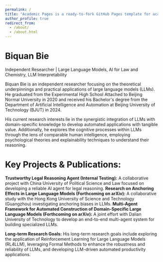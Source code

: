 ```yaml
---
permalink: /
title: "Academic Pages is a ready-to-fork GitHub Pages template for academic personal websites"
author_profile: true
redirect_from: 
  - /about/
  - /about.html
---
```

Biquan Bie
====
Independent Researcher | Large Language Models, AI for Law and Chemistry, LLM Interpretability

Biquan Bie is an independent researcher focusing on the theoretical underpinnings and practical applications of large language models (LLMs). He graduated from the Experimental High School Attached to Beijing Normal University in 2020 and received his Bachelor's degree from the Department of Artificial Intelligence and Automation at Beijing University of Technology (BJUT) in 2024.

His current research interests lie in the synergistic integration of LLMs with domain-specific knowledge to develop automated applications with tangible value. Additionally, he explores the cognitive processes within LLMs through the lens of comparable human intelligence, employing psychological theories and explainability techniques to understand their reasoning.

**Key Projects & Publications:**
=====
**Trustworthy Legal Reasoning Agent (Internal Testing):** A collaborative project with China University of Political Science and Law focused on developing a reliable AI agent for legal reasoning.
**Research on Anchoring Effects in Large Language Models (Forthcoming on arXiv):** A collaborative study with the Hong Kong University of Science and Technology (Guangzhou) investigating anchoring biases in LLMs.
**Multi-Agent Framework for Automated Construction of Domain-Specific Large Language Models (Forthcoming on arXiv):** A joint effort with Dalian University of Technology to develop an end-to-end multi-agent system for building specialized LLMs.

**Long-term Research Goals:**
His long-term research goals include exploring the application of Reinforcement Learning for Large Language Models (RL4LLM), leveraging Formal Methods to enhance the robustness and reliability of LLMs, and developing LLM-driven automated productivity applications.
